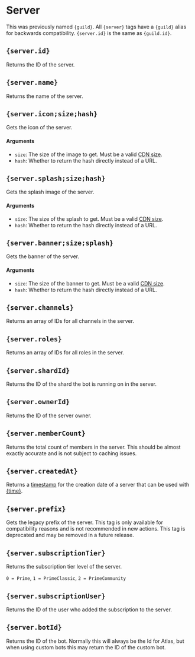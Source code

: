 # Server

This was previously named `{guild}`. All `{server}` tags have a `{guild}` alias for backwards compatibility. `{server.id}` is the same as `{guild.id}`.

## `{server.id}`

Returns the ID of the server.

## `{server.name}`

Returns the name of the server.

## `{server.icon;size;hash}`

Gets the icon of the server.

#### Arguments

- `size`: The size of the image to get. Must be a valid [CDN size](https://discord.com/developers/docs/reference#image-formatting).
- `hash`: Whether to return the hash directly instead of a URL.

## `{server.splash;size;hash}`

Gets the splash image of the server.

#### Arguments

- `size`: The size of the splash to get. Must be a valid [CDN size](https://discord.com/developers/docs/reference#image-formatting).
- `hash`: Whether to return the hash directly instead of a URL.

## `{server.banner;size;splash}`

Gets the banner of the server.

#### Arguments

- `size`: The size of the banner to get. Must be a valid [CDN size](https://discord.com/developers/docs/reference#image-formatting).
- `hash`: Whether to return the hash directly instead of a URL.

## `{server.channels}`

Returns an array of IDs for all channels in the server.

## `{server.roles}`

Returns an array of IDs for all roles in the server.

## `{server.shardId}`

Returns the ID of the shard the bot is running on in the server.

## `{server.ownerId}`

Returns the ID of the server owner.

## `{server.memberCount}`

Returns the total count of members in the server. This should be almost exactly accurate and is not subject to caching issues.

## `{server.createdAt}`

Returns a [timestamp](https://developer.mozilla.org/en-US/docs/Web/JavaScript/Reference/Global_Objects/Date#description) for the creation date of a server that can be used with [{time}](https://documentation.atlas.bot/en/scripts/tags/global#time-formattime).

## `{server.prefix}`

Gets the legacy prefix of the server. This tag is only available for compatibility reasons and is not recommended in new actions. This tag is deprecated and may be removed in a future release.

## `{server.subscriptionTier}`

Returns the subscription tier level of the server.

`0 = Prime`, `1 = PrimeClassic`, `2 = PrimeCommunity`

## `{server.subscriptionUser}`

Returns the ID of the user who added the subscription to the server.

## `{server.botId}`

Returns the ID of the bot.
Normally this will always be the Id for Atlas, but when using custom bots this may return the ID of the custom bot.